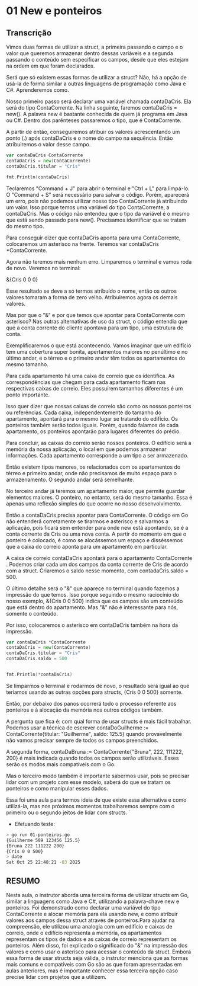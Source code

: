 # 01 New e ponteiros

## Transcrição

Vimos duas formas de utilizar a struct, a primeira passando o campo e o valor que queremos armazenar dentro dessas variáveis e a segunda passando o conteúdo sem especificar os campos, desde que eles estejam na ordem em que foram declarados.

Será que só existem essas formas de utilizar a struct? Não, há a opção de usá-la de forma similar a outras linguagens de programação como Java e C#. Aprenderemos como.

Nosso primeiro passo será declarar uma variável chamada contaDaCris. Ela será do tipo ContaCorrente. Na linha seguinte, faremos contaDaCris = new(). A palavra new é bastante conhecida de quem já programa em Java ou C#. Dentro dos parênteses passaremos o tipo, que é ContaCorrente.

A partir de então, conseguiremos atribuir os valores acrescentando um ponto (.) após contaDaCris e o nome do campo na sequência. Então atribuiremos o valor desse campo.

~~~~go
var contaDaCris ContaCorrente
contaDaCris = new(ContaCorrente)
contaDaCris.titular = "Cris"

fmt.Println(contaDaCris)
~~~~

Teclaremos "Command + J" para abrir o terminal e "Ctrl + L" para limpá-lo. O "Command + S" será necessário para salvar o código. Porém, aparecerá um erro, pois não podemos utilizar nosso tipo ContaCorrente já atribuindo um valor. Isso porque temos uma variável do tipo ContaCorrente, a contaDaCris. Mas o código não entendeu que o tipo da variável é o mesmo que está sendo passado para new(). Precisamos identificar que se tratam do mesmo tipo.

Para conseguir dizer que contaDaCris aponta para uma ContaCorrente, colocaremos um asterisco na frente. Teremos var contaDaCris *ContaCorrente.

Agora não teremos mais nenhum erro. Limparemos o terminal e vamos roda de novo. Veremos no terminal:

&{Cris 0 0 0}

Esse resultado se deve a só termos atribuído o nome, então os outros valores tomaram a forma de zero velho. Atribuiremos agora os demais valores.

Mas por que o "&" e por que temos que apontar para ContaCorrente com asterisco? Nas outras alternativas de uso da struct, o código entendia que que a conta corrente do cliente apontava para um tipo, uma estrutura de conta.

Exemplificaremos o que está acontecendo. Vamos imaginar que um edifício tem uma cobertura super bonita, apertamentos maiores no penúltimo e no último andar, e o térreo e o primeiro andar têm todos os apartamentos do mesmo tamanho.

Para cada apartamento há uma caixa de correio que os identifica. As correspondências que chegam para cada apartamento ficam nas respectivas caixas de correio. Eles possuírem tamanhos diferentes é um ponto importante.

Isso quer dizer que nossas caixas de correio são como os nossos ponteiros ou referências. Cada caixa, independentemente do tamanho do apartamento, apontará para o mesmo lugar se tratando do edifício. Os ponteiros também serão todos iguais. Porém, quando falamos de cada apartamento, os ponteiros apontarão para lugares diferentes do prédio.

Para concluir, as caixas do correio serão nossos ponteiros. O edifício será a memória da nossa aplicação, o local em que podemos armazenar informações. Cada apartamento corresponde a um tipo a ser armazenado.

Então existem tipos menores, os relacionados com os apartamentos do térreo e primeiro andar, onde não precisamos de muito espaço para o armazenamento. O segundo andar será semelhante.

No terceiro andar já teremos um apartamento maior, que permite guardar elementos maiores. O ponteiro, no entanto, será do mesmo tamanho. Essa é apenas uma reflexão simples do que ocorre no nosso desenvolvimento.

Então a contaDaCris precisa apontar para ContaCorrente. O código em Go não entenderá corretamente se tirarmos e asterisco e salvarmos a aplicação, pois ficará sem entender para onde new está apontando, se é a conta corrente da Cris ou uma nova conta. A partir do momento em que o ponteiro é colocado, é como se alocássemos um espaço e disséssemos que a caixa do correio aponta para um apartamento em particular.

A caixa de correio contaDaCris apontará para o apartamento ContaCorrente . Podemos criar cada um dos campos da conta corrente de Cris de acordo com a struct. Criaremos o saldo nesse momento, com contadaCris.saldo = 500.

O último detalhe será o "&" que aparece no terminal quando fazemos a impressão do que temos. Isso porque seguindo o mesmo raciocínio do nosso exemplo, &{Cris 0 0 500} indica que os campos são um conteúdo que está dentro do apartamento. Mas "&" não é interessante para nós, somente o conteúdo.

Por isso, colocaremos o asterisco em contaDaCris também na hora da impressão.

~~~~go
var contaDaCris *ContaCorrente
contaDaCris = new(ContaCorrente)
contaDaCris.titular = "Cris"
contaDaCris.saldo = 500


fmt.Println(*contaDaCris)
~~~~

Se limparmos o terminal e rodarmos de novo, o resultado será igual ao que teríamos usando as outras opções para structs, {Cris 0 0 500} somente.

Então, por debaixo dos panos ocorrerá todo o processo referente aos ponteiros e à alocação da memória nos outros códigos também.

A pergunta que fica é: com qual forma de usar structs é mais fácil trabalhar. Podemos usar a técnica de escrever contaDoGuilherme := ContaCorrente{titular: "Guilherme", saldo: 125.5} quando provavelmente não vamos precisar sempre de todos os campos preenchidos.

A segunda forma, contaDaBruna := ContaCorrente{"Bruna", 222, 111222, 200} é mais indicada quando todos os campos serão utilizáveis. Esses serão os modos mais compatíveis com o Go.

Mas o terceiro modo também é importante sabermos usar, pois se precisar lidar com um projeto com esse modelo, saberá do que se tratam os ponteiros e como manipular esses dados.

Essa foi uma aula para termos ideia de que existe essa alternativa e como utilizá-la, mas nos próximos momentos trabalharemos sempre com o primeiro ou o segundo jeitos de lidar com structs. `

- Efetuando teste:

~~~~bash
> go run 01-ponteiros.go
{Guilherme 589 123456 125.5}
{Bruna 222 111222 200}
{Cris 0 0 500}
> date
Sat Oct 25 22:48:21 -03 2025
~~~~

## RESUMO

Nesta aula, o instrutor aborda uma terceira forma de utilizar structs em Go, similar a linguagens como Java e C#, utilizando a palavra-chave new e ponteiros.
Foi demonstrado como declarar uma variável do tipo ContaCorrente e alocar memória para ela usando new, e como atribuir valores aos campos dessa struct através de ponteiros.Para ajudar na compreensão, ele utilizou uma analogia com um edifício e caixas de correio, onde o edifício representa a memória, os apartamentos representam os tipos de dados e as caixas de correio representam os ponteiros.
Além disso, foi explicado o significado do "&" na impressão dos valores e como usar o asterisco para acessar o conteúdo da struct.
Embora essa forma de usar structs seja válida, o instrutor menciona que as formas mais comuns e compatíveis com Go são as que foram apresentadas em aulas anteriores, mas é importante conhecer essa terceira opção caso precise lidar com projetos que a utilizem.

